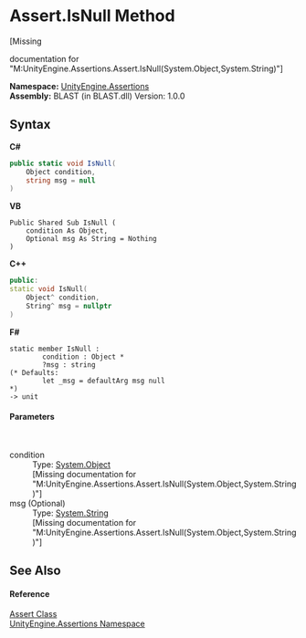 # Assert.IsNull Method 
 

\[Missing <summary> documentation for "M:UnityEngine.Assertions.Assert.IsNull(System.Object,System.String)"\]

**Namespace:**&nbsp;<a href="f46574f3-85ba-e5fc-cb18-dccbe2ba9bd7">UnityEngine.Assertions</a><br />**Assembly:**&nbsp;BLAST (in BLAST.dll) Version: 1.0.0

## Syntax

**C#**<br />
``` C#
public static void IsNull(
	Object condition,
	string msg = null
)
```

**VB**<br />
``` VB
Public Shared Sub IsNull ( 
	condition As Object,
	Optional msg As String = Nothing
)
```

**C++**<br />
``` C++
public:
static void IsNull(
	Object^ condition, 
	String^ msg = nullptr
)
```

**F#**<br />
``` F#
static member IsNull : 
        condition : Object * 
        ?msg : string 
(* Defaults:
        let _msg = defaultArg msg null
*)
-> unit 

```


#### Parameters
&nbsp;<dl><dt>condition</dt><dd>Type: <a href="https://docs.microsoft.com/dotnet/api/system.object" target="_blank" rel="noopener noreferrer">System.Object</a><br />\[Missing <param name="condition"/> documentation for "M:UnityEngine.Assertions.Assert.IsNull(System.Object,System.String)"\]</dd><dt>msg (Optional)</dt><dd>Type: <a href="https://docs.microsoft.com/dotnet/api/system.string" target="_blank" rel="noopener noreferrer">System.String</a><br />\[Missing <param name="msg"/> documentation for "M:UnityEngine.Assertions.Assert.IsNull(System.Object,System.String)"\]</dd></dl>

## See Also


#### Reference
<a href="c9e4bd61-e1c5-9ae2-16bd-4c2915cc6e00">Assert Class</a><br /><a href="f46574f3-85ba-e5fc-cb18-dccbe2ba9bd7">UnityEngine.Assertions Namespace</a><br />